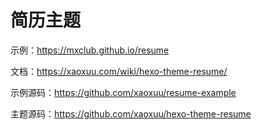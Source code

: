 # 简历主题

示例：https://mxclub.github.io/resume

文档：https://xaoxuu.com/wiki/hexo-theme-resume/

示例源码：https://github.com/xaoxuu/resume-example

主题源码：https://github.com/xaoxuu/hexo-theme-resume
